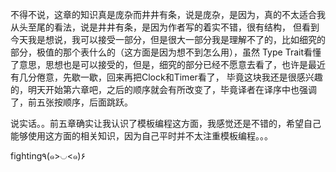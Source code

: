 不得不说，这章的知识真是庞杂而井井有条，说是庞杂，是因为，真的不太适合我从头至尾的看法，说是井井有条，是因为作者写的着实不错，很有结构，
但看到今天我是想说，我可以接受一部分，但是很大一部分我是理解不了的，比如细究的部分，极值的那个表什么的（这方面是因为想不到怎么用），虽然
Type Trait看懂了意思，思想也是可以接受的，但是，细究的部分已经不愿意去看了，也许是最近有几分倦意，先歇一歇，回来再把Clock和Timer看了，
毕竟这块我还是很感兴趣的，明天开始第六章吧，之后的顺序就会有所改变了，毕竟译者在译序中也强调了，前五张按顺序，后面跳跃。

说实话。。前五章确实让我认识了模板编程这方面，我感觉还是不错的，希望自己能够使用这方面的相关知识，因为自己平时并不太注重模板编程。。。


fighting٩(๑>◡<๑)۶ 